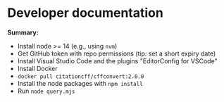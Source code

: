 # Developer documentation

**Summary:**

- Install node >= 14 (e.g., using `nvm`)
- Get GitHub token with repo permissions (tip: set a short expiry date)
- Install Visual Studio Code and the plugins "EditorConfig for VSCode"
- Install Docker
- `docker pull citationcff/cffconvert:2.0.0`
- Install the node packages with `npm install`
- Run `node query.mjs`
